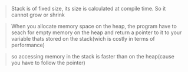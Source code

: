 > Stack is of fixed size, its size is calculated at compile time. So it cannot grow or shrink

>When you allocate memory space on the heap, the program have to seach for empty memory on the heap and return a pointer to it to your variable thats stored on the stack(wich is costly in terms of performance)

>so accessing memory in the stack is faster than on the heap(cause you have to follow the pointer)

